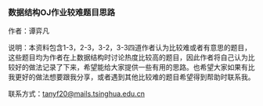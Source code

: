 ### 数据结构OJ作业较难题目思路

作者：谭弈凡

说明：本资料包含1-3，2-3，3-2，3-3四道作者认为比较难或者有意思的题目，这些题目均为作者在上数据结构时讨论热度比较高的题目，因此作者将自己认为比较好的做法记录了下来，希望能给大家提供一些有用的思路。也希望大家如果有比我更好的做法想要跟我分享，或者遇到其他比较难的题目希望得到帮助时联系我。

联系方式：tanyf20@mails.tsinghua.edu.cn

